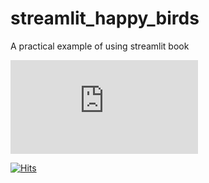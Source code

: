# streamlit_happy_birds
A practical example of using streamlit book

![App en línea](https://share.streamlit.io/sebastiandres/streamlit_happy_birds/main/happy_birds.py)

[![Hits](https://hits.seeyoufarm.com/api/count/incr/badge.svg?url=https%3A%2F%2Fgithub.com%2Fsebastiandres%2Fhappy_birds&count_bg=%2379C83D&title_bg=%23555555&icon=&icon_color=%23E7E7E7&title=hits&edge_flat=false)](https://hits.seeyoufarm.com)
